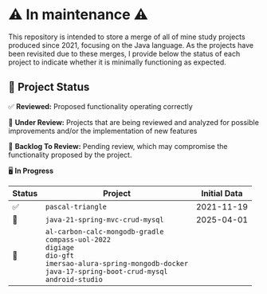 # ⚠️ In maintenance ⚠️

This repository is intended to store a merge of all of mine study projects produced since 2021, focusing on the Java language. As the projects have been revisited due to these merges, I provide below the status of each project to indicate whether it is minimally functioning as expected. 

## 📂 Project Status

✅ **Reviewed:** Proposed functionality operating correctly

🔄 **Under Review:** Projects that are being reviewed and analyzed for possible improvements and/or the implementation of new features  

📌 **Backlog To Review:** Pending review, which may compromise the functionality proposed by the project.

🖥️ **In Progress**

| Status  | Project           | Initial Data | 
|---------|-------------------|--------------|
| ✅      | `pascal-triangle` | 2021-11-19   | 
| 🔄 | `java-21-spring-mvc-crud-mysql` | 2025-04-01 | 
| 📌 | `al-carbon-calc-mongodb-gradle`<br>`compass-uol-2022`<br>`digiage`<br>`dio-gft`<br>`imersao-alura-spring-mongodb-docker`<br>`java-17-spring-boot-crud-mysql`<br>`android-studio`| | 
